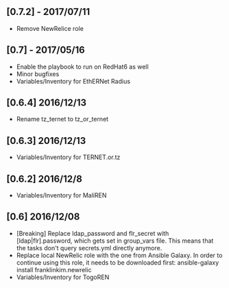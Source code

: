[0.7.2] - 2017/07/11
------------------
 * Remove NewRelice role

[0.7] - 2017/05/16
------------------

* Enable the playbook to run on RedHat6 as well
* Minor bugfixes
* Variables/Inventory for EthERNet Radius

[0.6.4] 2016/12/13
------------------
* Rename tz_ternet to tz_or_ternet

[0.6.3] 2016/12/13
-----------------
* Variables/Inventory for TERNET.or.tz

[0.6.2] 2016/12/8
-----------------
* Variables/Inventory for MaliREN


[0.6] 2016/12/08
----------------

* [Breaking] Replace ldap_password and flr_secret with [ldap|flr].password, which gets set in group_vars file. This means that the tasks don't query secrets.yml directly anymore.
* Replace local NewRelic role with the one from Ansible Galaxy. In order to continue using this role, it needs to be downloaded first: ansible-galaxy install franklinkim.newrelic
* Variables/Inventory for TogoREN
